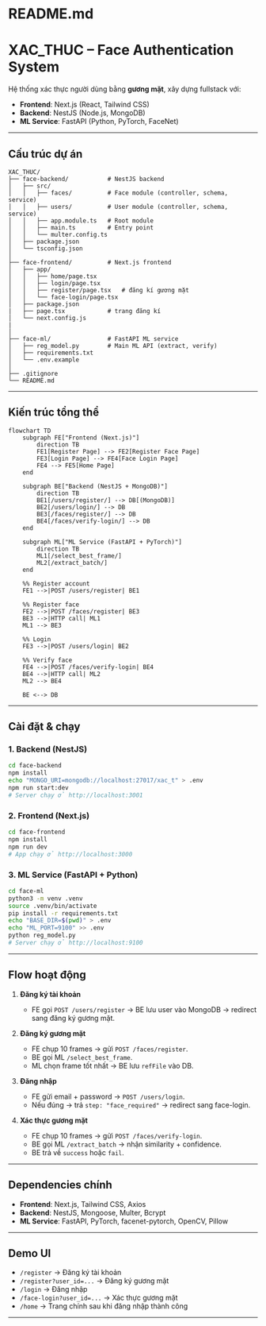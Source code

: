 # README.md
# XAC_THUC – Face Authentication System

Hệ thống xác thực người dùng bằng **gương mặt**, xây dựng fullstack với:

- **Frontend**: Next.js (React, Tailwind CSS)  
- **Backend**: NestJS (Node.js, MongoDB)  
- **ML Service**: FastAPI (Python, PyTorch, FaceNet)

---

## Cấu trúc dự án

```text
XAC_THUC/
├── face-backend/           # NestJS backend
│   ├── src/
│   │   ├── faces/          # Face module (controller, schema, service)
│   │   ├── users/          # User module (controller, schema, service)
│   │   ├── app.module.ts   # Root module
│   │   ├── main.ts         # Entry point
│   │   └── multer.config.ts
│   ├── package.json
│   └── tsconfig.json
│
├── face-frontend/          # Next.js frontend
│   ├── app/
│   │   ├── home/page.tsx
│   │   ├── login/page.tsx
│   │   ├── register/page.tsx   # đăng kí gương mặt
│   │   └── face-login/page.tsx
│   ├── package.json
|   ├── page.tsx            # trang đăng kí
│   └── next.config.js
|   
│
├── face-ml/                # FastAPI ML service
│   ├── reg_model.py        # Main ML API (extract, verify)
│   ├── requirements.txt
│   └── .env.example
│
├── .gitignore
└── README.md
````

---

## Kiến trúc tổng thể

```mermaid
flowchart TD
    subgraph FE["Frontend (Next.js)"]
        direction TB
        FE1[Register Page] --> FE2[Register Face Page]
        FE3[Login Page] --> FE4[Face Login Page]
        FE4 --> FE5[Home Page]
    end

    subgraph BE["Backend (NestJS + MongoDB)"]
        direction TB
        BE1[/users/register/] --> DB[(MongoDB)]
        BE2[/users/login/] --> DB
        BE3[/faces/register/] --> DB
        BE4[/faces/verify-login/] --> DB
    end

    subgraph ML["ML Service (FastAPI + PyTorch)"]
        direction TB
        ML1[/select_best_frame/]
        ML2[/extract_batch/]
    end

    %% Register account
    FE1 -->|POST /users/register| BE1

    %% Register face
    FE2 -->|POST /faces/register| BE3
    BE3 -->|HTTP call| ML1
    ML1 --> BE3

    %% Login
    FE3 -->|POST /users/login| BE2

    %% Verify face
    FE4 -->|POST /faces/verify-login| BE4
    BE4 -->|HTTP call| ML2
    ML2 --> BE4

    BE <--> DB
```

---

## Cài đặt & chạy

### 1. Backend (NestJS)

```bash
cd face-backend
npm install
echo "MONGO_URI=mongodb://localhost:27017/xac_t" > .env
npm run start:dev
# Server chạy ở http://localhost:3001
```

### 2. Frontend (Next.js)

```bash
cd face-frontend
npm install
npm run dev
# App chạy ở http://localhost:3000
```

### 3. ML Service (FastAPI + Python)

```bash
cd face-ml
python3 -m venv .venv
source .venv/bin/activate
pip install -r requirements.txt
echo "BASE_DIR=$(pwd)" > .env
echo "ML_PORT=9100" >> .env
python reg_model.py
# Server chạy ở http://localhost:9100
```

---

## Flow hoạt động

1. **Đăng ký tài khoản**

   * FE gọi `POST /users/register` → BE lưu user vào MongoDB → redirect sang đăng ký gương mặt.

2. **Đăng ký gương mặt**

   * FE chụp 10 frames → gửi `POST /faces/register`.
   * BE gọi ML `/select_best_frame`.
   * ML chọn frame tốt nhất → BE lưu `refFile` vào DB.

3. **Đăng nhập**

   * FE gửi email + password → `POST /users/login`.
   * Nếu đúng → trả `step: "face_required"` → redirect sang face-login.

4. **Xác thực gương mặt**

   * FE chụp 10 frames → gửi `POST /faces/verify-login`.
   * BE gọi ML `/extract_batch` → nhận similarity + confidence.
   * BE trả về `success` hoặc `fail`.

---

## Dependencies chính

* **Frontend**: Next.js, Tailwind CSS, Axios
* **Backend**: NestJS, Mongoose, Multer, Bcrypt
* **ML Service**: FastAPI, PyTorch, facenet-pytorch, OpenCV, Pillow

---

## Demo UI

* `/register` → Đăng ký tài khoản
* `/register?user_id=...` → Đăng ký gương mặt
* `/login` → Đăng nhập
* `/face-login?user_id=...` → Xác thực gương mặt
* `/home` → Trang chính sau khi đăng nhập thành công

---